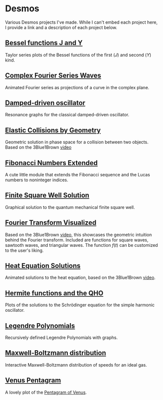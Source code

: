 # Desmos
Various Desmos projects I've made. While I can't embed each project here, I provide a link and a description of each project below.

## [Bessel functions J and Y](https://www.desmos.com/calculator/hhhwtyc4gc?invertedColors)
Taylor series plots of the Bessel functions of the first (*J*) and second (*Y*) kind.

## [Complex Fourier Series Waves](https://www.desmos.com/calculator/g6re5egglg?invertedColors)
Animated Fourier series as projections of a curve in the complex plane.

## [Damped-driven oscillator](https://www.desmos.com/calculator/y7q6colulj?invertedColors)
Resonance graphs for the classical damped-driven oscillator.

## [Elastic Collisions by Geometry](https://www.desmos.com/calculator/q0px86rzqm?invertedColors)
Geometric solution in phase space for a collision between two objects. Based on the 3Blue1Brown [video](https://youtu.be/jsYwFizhncE)

## [Fibonacci Numbers Extended](https://www.desmos.com/calculator/cpu9oqpndj?invertedColors)
A cute little module that extends the Fibonacci sequence and the Lucas numbers to noninteger indices.

## [Finite Square Well Solution](https://www.desmos.com/calculator/qv2oyweian?invertedColors)
Graphical solution to the quantum mechanical finite square well.

## [Fourier Transform Visualized](https://www.desmos.com/calculator/exhbaz9mpf?invertedColors)
Based on the 3Blue1Brown [video](https://youtu.be/spUNpyF58BY), this showcases the geometric intuition behind the Fourier transform. Included are functions for square waves, sawtooth waves, and triangular waves. The function *f*(*t*) can be customized to the user's liking.

## [Heat Equation Solutions](https://www.desmos.com/calculator/jm0wguklxe?invertedColors)
Animated solutions to the heat equation, based on the 3Blue1Brown [video](https://youtu.be/ToIXSwZ1pJU).

## [Hermite functions and the QHO](https://www.desmos.com/calculator/vxpuwbythz?invertedColors)
Plots of the solutions to the Schr&ouml;dinger equation for the simple harmonic oscillator.

## [Legendre Polynomials](https://www.desmos.com/calculator/kh14bquiai?invertedColors)
Recursively defined Legendre Polynomials with graphs.

## [Maxwell-Boltzmann distribution](https://www.desmos.com/calculator/0bu98a8yoo?invertedColors)
Interactive Maxwell-Boltzmann distribution of speeds for an ideal gas.

## [Venus Pentagram](https://www.desmos.com/calculator/2lep41lbbk?invertedColors)
A lovely plot of the [Pentagram of Venus](http://eqnoftheday.com/the-pentagram-of-venus/).
